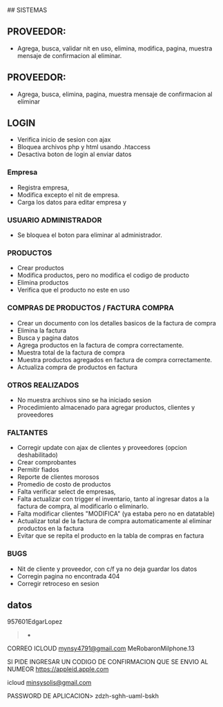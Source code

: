 ## SISTEMAS

## PROVEEDOR:
- Agrega, busca, validar nit en uso, elimina, modifica, pagina, muestra mensaje de confirmacion al eliminar.

## PROVEEDOR:
- Agrega, busca, elimina, pagina, muestra mensaje de confirmacion al eliminar

## LOGIN
- Verifica inicio de sesion con ajax 
- Bloquea archivos php y html usando .htaccess
- Desactiva boton de login al enviar datos

### Empresa
- Registra empresa, 
- Modifica excepto el nit de empresa.
- Carga los datos para editar empresa y 

### USUARIO ADMINISTRADOR
- Se bloquea el boton para eliminar al administrador.

### PRODUCTOS
- Crear productos
- Modifica productos, pero no modifica el codigo de producto
- Elimina productos
- Verifica que el producto no este en uso

### COMPRAS DE PRODUCTOS / FACTURA COMPRA
- Crear un documento con los detalles basicos de la factura de compra
- Elimina la factura
- Busca y pagina datos
- Agrega productos en la factura de compra correctamente.
- Muestra total de la factura de compra
- Muestra productos agregados en factura de compra correctamente.
- Actualiza compra de productos en factura

### OTROS REALIZADOS
- No muestra archivos sino se ha iniciado sesion
- Procedimiento almacenado para agregar productos, clientes y proveedores

### FALTANTES 
- Corregir update con ajax de clientes y proveedores (opcion deshabilitado)
- Crear comprobantes
- Permitir fiados
- Reporte de clientes morosos
- Promedio de costo de productos 
- Falta verificar select de empresas, 
- Falta actualizar con trigger el inventario, tanto al ingresar datos a la factura de compra, al modificarlo o eliminarlo.
- Falta modificar clientes "MODIFICA" (ya estaba pero no en datatable)
- Actualizar total de la factura de compra automaticamente al eliminar productos en la factura
- Evitar que se repita el producto en la tabla de compras en factura

### BUGS
- Nit de cliente y proveedor, con c/f ya no deja guardar los datos
- Corregin pagina no encontrada 404
- Corregir retroceso en sesion


## datos
957601EdgarLopez 
> - 
CORREO ICLOUD
mynsy4791@gmail.com
MeRobaronMiIphone.13


SI PIDE INGRESAR UN CODIGO DE CONFIRMACION QUE SE ENVIO AL NUMEOR
https://appleid.apple.com


icloud
minsysolis@gmail.com


PASSWORD DE APLICACION>
zdzh-sghh-uaml-bskh

